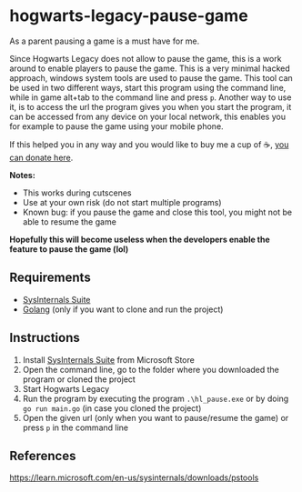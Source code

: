 # hogwarts-legacy-pause-game

As a parent pausing a game is a must have for me.

Since Hogwarts Legacy does not allow to pause the game, this is a work around to enable players to pause the game. This is a very minimal hacked approach, windows system tools are used to pause the game.
This tool can be used in two different ways, start this program using the command line, while in game alt+tab to the command line and press `p`.
Another way to use it, is to access the url the program gives you when you start the program, it can be accessed from any device on your local network, this enables you for example to pause the game using your mobile phone.

If this helped you in any way and you would like to buy me a cup of ☕, [you can donate here](https://www.paypal.com/donate/?hosted_button_id=M29WRLEENT5MA).

**Notes:**

* This works during cutscenes
* Use at your own risk (do not start multiple programs)
* Known bug: if you pause the game and close this tool, you might not be able to resume the game

**Hopefully this will become useless when the developers enable the feature to pause the game (lol)**

## Requirements
* [SysInternals Suite](https://apps.microsoft.com/store/detail/sysinternals-suite/9P7KNL5RWT25?hl=pt-pt&gl=pt&rtc=1)
* [Golang](https://go.dev/dl/) (only if you want to clone and run the project)

## Instructions

1. Install [SysInternals Suite](https://apps.microsoft.com/store/detail/sysinternals-suite/9P7KNL5RWT25?hl=pt-pt&gl=pt&rtc=1) from Microsoft Store
2. Open the command line, go to the folder where you downloaded the program or cloned the project
3. Start Hogwarts Legacy 
4. Run the program by executing the program `.\hl_pause.exe` or by doing `go run main.go` (in case you cloned the project)
5. Open the given url (only when you want to pause/resume the game) or press `p` in the command line


## References

https://learn.microsoft.com/en-us/sysinternals/downloads/pstools